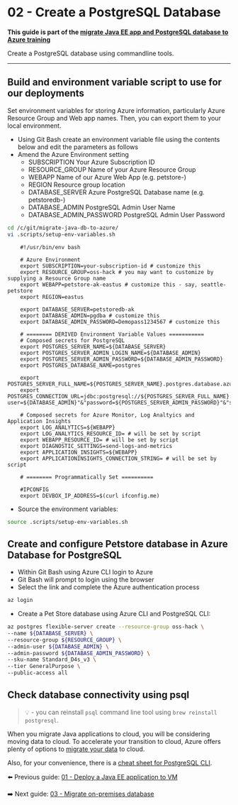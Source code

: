 # 02 - Create a PostgreSQL Database

__This guide is part of the [migrate Java EE app and PostgreSQL database to Azure training](../README.md)__

Create a PostgreSQL database using commandline tools.

---

## Build and environment variable script to use for our deployments
Set environment variables for storing Azure information, 
particularly Azure Resource Group and Web app names. Then, you can 
export them to your local environment. 

* Using Git Bash create an environment variable file using the contents below and edit the parameters as follows
* Amend the Azure Environment setting 
  * SUBSCRIPTION
        Your Azure Subscription ID
  * RESOURCE_GROUP 
        Name of your Azure Resource Group
  * WEBAPP 
        Name of our Azure Web App (e.g. petstore-<your initials>)
  * REGION 
        Resource group location
  * DATABASE_SERVER 
        Azure PostgreSQL Database name (e.g. petstoredb-<your initials>)
  * DATABASE_ADMIN 
        PostgreSQL Admin User Name  
  * DATABASE_ADMIN_PASSWORD
        PostgreSQL Admin User Password

```bash 
cd /c/git/migrate-java-db-to-azure/
vi .scripts/setup-env-variables.sh
```
```text
	#!/usr/bin/env bash
	
	# Azure Environment
	export SUBSCRIPTION=your-subscription-id # customize this
	export RESOURCE_GROUP=oss-hack # you may want to customize by supplying a Resource Group name
	export WEBAPP=petstore-ak-eastus # customize this - say, seattle-petstore
	export REGION=eastus
	
	export DATABASE_SERVER=petstoredb-ak
	export DATABASE_ADMIN=pgdba # customize this
	export DATABASE_ADMIN_PASSWORD=Demopass1234567 # customize this
	
	# ======== DERIVED Environment Variable Values ===========
	# Composed secrets for PostgreSQL
	export POSTGRES_SERVER_NAME=${DATABASE_SERVER}
	export POSTGRES_SERVER_ADMIN_LOGIN_NAME=${DATABASE_ADMIN}
	export POSTGRES_SERVER_ADMIN_PASSWORD=${DATABASE_ADMIN_PASSWORD}
	export POSTGRES_DATABASE_NAME=postgres
	
	export POSTGRES_SERVER_FULL_NAME=${POSTGRES_SERVER_NAME}.postgres.database.azure.com
	export POSTGRES_CONNECTION_URL=jdbc:postgresql://${POSTGRES_SERVER_FULL_NAME}:5432/${POSTGRES_DATABASE_NAME}?user=${DATABASE_ADMIN}"&"password=${POSTGRES_SERVER_ADMIN_PASSWORD}"&"sslmode=require
	
	# Composed secrets for Azure Monitor, Log Analtyics and Application Insights
	export LOG_ANALYTICS=${WEBAPP}
	export LOG_ANALYTICS_RESOURCE_ID= # will be set by script
	export WEBAPP_RESOURCE_ID= # will be set by script
	export DIAGNOSTIC_SETTINGS=send-logs-and-metrics
	export APPLICATION_INSIGHTS=${WEBAPP}
	export APPLICATIONINSIGHTS_CONNECTION_STRING= # will be set by script
	
	# ======== Programmatically Set ==========
	
	#IPCONFIG
	export DEVBOX_IP_ADDRESS=$(curl ifconfig.me)
```
* Source the environment variables:
```bash
source .scripts/setup-env-variables.sh
```

## Create and configure Petstore database in Azure Database for PostgreSQL

* Within Git Bash using Azure CLI login to Azure
* Git Bash will prompt to login using the browser
* Select the link and complete the Azure authentication process

```bash
az login
```

* Create a Pet Store database using Azure CLI and PostgreSQL CLI:
```bash
az postgres flexible-server create --resource-group oss-hack \
--name ${DATABASE_SERVER} \
--resource-group ${RESOURCE_GROUP} \
--admin-user ${DATABASE_ADMIN} \
--admin-password ${DATABASE_ADMIN_PASSWORD} \
--sku-name Standard_D4s_v3 \
--tier GeneralPurpose \
--public-access all
```

## Check database connectivity using psql

  
>💡 - you can reinstall `psql` command line tool using `brew reinstall postgresql`.
  
When you migrate Java applications to cloud, you will be considering moving data to cloud. 
To accelerate your transition to cloud, 
Azure offers plenty of options to [migrate your data](https://azure.microsoft.com/en-us/services/database-migration/) 
to cloud.
  
Also, for your convenience, there is a [cheat sheet for PostgreSQL CLI](http://www.postgresqltutorial.com/postgresql-cheat-sheet/).
   
⬅️ Previous guide: [01 - Deploy a Java EE application to VM](../step-01-deploy-java-ee-app-to-VM/README.md)
  
➡️ Next guide: [03 - Migrate on-premises database](../step-03-migrate-database-to-azure/README.md)